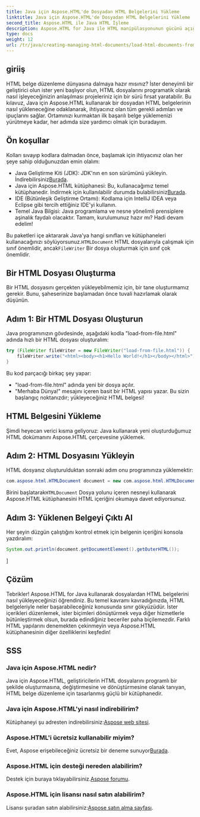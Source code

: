 ```yaml
---
title: Java için Aspose.HTML'de Dosyadan HTML Belgelerini Yükleme
linktitle: Java için Aspose.HTML'de Dosyadan HTML Belgelerini Yükleme
second_title: Aspose.HTML ile Java HTML İşleme
description: Aspose.HTML for Java ile HTML manipülasyonunun gücünü açığa çıkarın. Adım adım eğitimlerle dosyalardan HTML belgeleri yüklemeyi öğrenin.
type: docs
weight: 12
url: /tr/java/creating-managing-html-documents/load-html-documents-from-file/
---
```

## giriiş
HTML belge düzenleme dünyasına dalmaya hazır mısınız? İster deneyimli bir geliştirici olun ister yeni başlıyor olun, HTML dosyalarını programatik olarak nasıl işleyeceğinizin anlaşılması projeleriniz için bir sürü fırsat yaratabilir. Bu kılavuz, Java için Aspose.HTML kullanarak bir dosyadan HTML belgelerinin nasıl yükleneceğine odaklanarak, ihtiyacınız olan tüm gerekli adımları ve ipuçlarını sağlar. Ortamınızı kurmaktan ilk başarılı belge yüklemenizi yürütmeye kadar, her adımda size yardımcı olmak için buradayım.
## Ön koşullar
Kolları sıvayıp kodlara dalmadan önce, başlamak için ihtiyacınız olan her şeye sahip olduğunuzdan emin olalım:
-  Java Geliştirme Kiti (JDK): JDK'nın en son sürümünü yükleyin. İndirebilirsiniz[Burada](https://www.oracle.com/java/technologies/javase-jdk11-downloads.html).
-  Java için Aspose.HTML kütüphanesi: Bu, kullanacağımız temel kütüphanedir. İndirmek için kullanılabilir durumda bulabilirsiniz[Burada](https://releases.aspose.com/html/java/).
- IDE (Bütünleşik Geliştirme Ortamı): Kodlama için IntelliJ IDEA veya Eclipse gibi tercih ettiğiniz IDE'yi kullanın.
- Temel Java Bilgisi: Java programlama ve nesne yönelimli prensiplere aşinalık faydalı olacaktır.
Tamam, kurulumunuz hazır mı? Hadi devam edelim!

 Bu paketleri içe aktararak Java'ya hangi sınıfları ve kütüphaneleri kullanacağınızı söylüyorsunuz.`HTMLDocument` HTML dosyalarıyla çalışmak için sınıf önemlidir, ancak`FileWriter` Bir dosya oluşturmak için sınıf çok önemlidir.
## Bir HTML Dosyası Oluşturma
Bir HTML dosyasını gerçekten yükleyebilmemiz için, bir tane oluşturmamız gerekir. Bunu, şaheserinize başlamadan önce tuvali hazırlamak olarak düşünün.
## Adım 1: Bir HTML Dosyası Oluşturun
Java programınızın gövdesinde, aşağıdaki kodla "load-from-file.html" adında hızlı bir HTML dosyası oluşturalım:
```java
try (FileWriter fileWriter = new FileWriter("load-from-file.html")) {
    fileWriter.write("<html><body><h1>Hello World!</h1></body></html>");
}
```
Bu kod parçacığı birkaç şey yapar:
- "load-from-file.html" adında yeni bir dosya açılır.
- "Merhaba Dünya!" mesajını içeren basit bir HTML yapısı yazar.
Bu sizin başlangıç noktanızdır; yükleyeceğiniz HTML belgesi!
## HTML Belgesini Yükleme
Şimdi heyecan verici kısma geliyoruz: Java kullanarak yeni oluşturduğumuz HTML dokümanını Aspose.HTML çerçevesine yüklemek.
## Adım 2: HTML Dosyasını Yükleyin
HTML dosyanız oluşturulduktan sonraki adım onu programınıza yüklemektir:
```java
com.aspose.html.HTMLDocument document = new com.aspose.html.HTMLDocument("load-from-file.html");
```
 Birini başlatarak`HTMLDocument` Dosya yolunu içeren nesneyi kullanarak Aspose.HTML kütüphanesini HTML içeriğini okumaya davet ediyorsunuz.
## Adım 3: Yüklenen Belgeyi Çıktı Al
Her şeyin düzgün çalıştığını kontrol etmek için belgenin içeriğini konsola yazdıralım:
```java
System.out.println(document.getDocumentElement().getOuterHTML());
```
]
## Çözüm
Tebrikler! Aspose.HTML for Java kullanarak dosyalardan HTML belgelerini nasıl yükleyeceğinizi öğrendiniz. Bu temel kavramı kavradığınızda, HTML belgeleriyle neler başarabileceğiniz konusunda sınır gökyüzüdür. İster içerikleri düzenlemek, ister biçimleri dönüştürmek veya diğer hizmetlerle bütünleştirmek olsun, burada edindiğiniz beceriler paha biçilemezdir. 
Farklı HTML yapılarını denemekten çekinmeyin veya Aspose.HTML kütüphanesinin diğer özelliklerini keşfedin!
## SSS
### Java için Aspose.HTML nedir?  
Java için Aspose.HTML, geliştiricilerin HTML dosyalarını programlı bir şekilde oluşturmasına, değiştirmesine ve dönüştürmesine olanak tanıyan, HTML belge düzenleme için tasarlanmış güçlü bir kütüphanedir.
### Java için Aspose.HTML'yi nasıl indirebilirim?  
 Kütüphaneyi şu adresten indirebilirsiniz:[Aspose web sitesi](https://releases.aspose.com/html/java/).
### Aspose.HTML'i ücretsiz kullanabilir miyim?  
 Evet, Aspose erişebileceğiniz ücretsiz bir deneme sunuyor[Burada](https://releases.aspose.com/).
### Aspose.HTML için desteği nereden alabilirim?  
 Destek için buraya tıklayabilirsiniz.[Aspose forumu](https://forum.aspose.com/c/html/29).
### Aspose.HTML için lisansı nasıl satın alabilirim?  
 Lisansı şuradan satın alabilirsiniz:[Aspose satın alma sayfası](https://purchase.aspose.com/buy).
